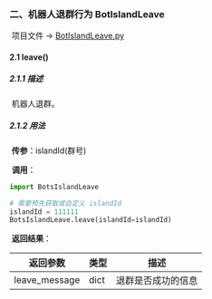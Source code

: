 ### 二、机器人退群行为 BotIslandLeave

​	项目文件 -> [BotIslandLeave.py](../BotIslandLeave.py)

#### 2.1 leave()

##### 2.1.1 描述

​	机器人退群。

##### 2.1.2 用法

​	**传参**：islandId(群号)

​	**调用**：

```python
import BotsIslandLeave

# 需要预先获取或自定义 islandId
islandId = 111111
BotsIslandLeave.leave(islandId=islandId)
```

​	**返回结果**：

| 返回参数      | 类型 | 描述               |
| ------------- | ---- | ------------------ |
| leave_message | dict | 退群是否成功的信息 |